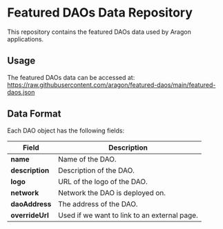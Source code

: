 # Featured DAOs Data Repository

This repository contains the featured DAOs data used by Aragon applications.

## Usage

The featured DAOs data can be accessed at:
https://raw.githubusercontent.com/aragon/featured-daos/main/featured-daos.json

## Data Format

Each DAO object has the following fields:

| Field | Description |
|-------|-------------|
| **name** | Name of the DAO. |
| **description** | Description of the DAO. |
| **logo** | URL of the logo of the DAO. |
| **network** | Network the DAO is deployed on. |
| **daoAddress** | The address of the DAO. |
| **overrideUrl** | Used if we want to link to an external page. |
